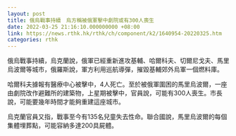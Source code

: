 ```yaml
---
layout: post
title: 俄烏戰事持續　烏方稱被俄軍擊中劇院或有300人喪生
date: 2022-03-25 21:16:10.000000000 +08:00
link: https://news.rthk.hk/rthk/ch/component/k2/1640954-20220325.htm
categories: rthk
---
```


俄烏戰事持續，烏克蘭說，俄軍已經重新進攻基輔、哈爾科夫、切爾尼戈夫、馬里烏波爾等城市，俄羅斯說，軍方利用巡航導彈，摧毀基輔郊外烏軍一個燃料庫。

哈爾科夫據報有醫療中心被擊中，4人死亡。至於被俄軍圍困的馬里烏波爾，一座由劇院改作避難所的建築物，上星期被擊中，官員說，可能有300人喪生。市長說，可能要幾年時間才能夠重建這座城市。

烏克蘭官員又指，戰事至今有135名兒童失去性命。聯合國說，馬里烏波爾的每個集體埋葬點，可能容納多達200具屍體。

